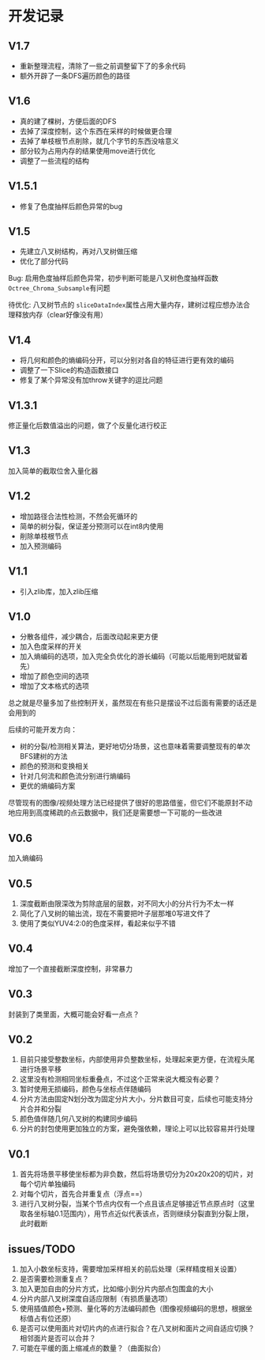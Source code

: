 # 开发记录

## V1.7

- 重新整理流程，清除了一些之前调整留下了的多余代码
- 额外开辟了一条DFS遍历颜色的路径

## V1.6

- 真的建了棵树，方便后面的DFS
- 去掉了深度控制，这个东西在采样的时候做更合理
- 去掉了单枝根节点削除，就几个字节的东西没啥意义
- 部分较为占用内存的结果使用move进行优化
- 调整了一些流程的结构

## V1.5.1

- 修复了色度抽样后颜色异常的bug

## V1.5

- 先建立八叉树结构，再对八叉树做压缩
- 优化了部分代码

Bug: 启用色度抽样后颜色异常，初步判断可能是八叉树色度抽样函数`Octree_Chroma_Subsample`有问题

待优化: 八叉树节点的 `sliceDataIndex`属性占用大量内存，建树过程应想办法合理释放内存（clear好像没有用）

## V1.4

- 将几何和颜色的熵编码分开，可以分别对各自的特征进行更有效的编码
- 调整了一下Slice的构造函数接口
- 修复了某个异常没有加throw关键字的逗比问题

## V1.3.1

修正量化后数值溢出的问题，做了个反量化进行校正

## V1.3

加入简单的截取位舍入量化器

## V1.2

- 增加路径合法性检测，不然会死循环的
- 简单的树分裂，保证差分预测可以在int8内使用
- 削除单枝根节点
- 加入预测编码

## V1.1

- 引入zlib库，加入zlib压缩

## V1.0

- 分散各组件，减少耦合，后面改动起来更方便
- 加入色度采样的开关
- 加入熵编码的选项，加入完全负优化的游长编码（可能以后能用到吧就留着先）
- 增加了颜色空间的选项
- 增加了文本格式的选项

总之就是尽量多加了些控制开关，虽然现在有些只是摆设不过后面有需要的话还是会用到的

后续的可能开发方向：

- 树的分裂/检测相关算法，更好地切分场景，这也意味着需要调整现有的单次BFS建树的方法
- 颜色的预测和变换相关
- 针对几何流和颜色流分别进行熵编码
- 更优的熵编码方案

尽管现有的图像/视频处理方法已经提供了很好的思路借鉴，但它们不能原封不动地应用到高度稀疏的点云数据中，我们还是需要想一下可能的一些改进

## V0.6

加入熵编码

## V0.5

1. 深度截断由限深改为剪除底层的层数，对不同大小的分片行为不太一样
2. 简化了八叉树的输出流，现在不需要把叶子层那堆0写进文件了
3. 使用了类似YUV4:2:0的色度采样，看起来似乎不错

## V0.4

增加了一个直接截断深度控制，非常暴力

## V0.3

封装到了类里面，大概可能会好看一点点？

## V0.2

1. 目前只接受整数坐标，内部使用非负整数坐标，处理起来更方便，在流程头尾进行场景平移
2. 这里没有检测相同坐标重叠点，不过这个正常来说大概没有必要？
3. 暂时使用无损编码，颜色与坐标点伴随编码
4. 分片方法由固定N划分改为固定分片大小，分片数目可变，后续也可能支持分片合并和分裂
5. 颜色值伴随几何八叉树的构建同步编码
6. 分片的封包使用更加独立的方案，避免强依赖，理论上可以比较容易并行处理

## V0.1

1. 首先将场景平移使坐标都为非负数，然后将场景切分为20x20x20的切片，对每个切片单独编码
2. 对每个切片，首先合并重复点（浮点==）
3. 进行八叉树分裂，当某个节点内仅有一个点且该点足够接近节点原点时（这里取各坐标轴0.1范围内），用节点近似代表该点，否则继续分裂直到分裂上限，此时截断

## issues/TODO

1. 加入小数坐标支持，需要增加采样相关的前后处理（采样精度相关设置）
2. 是否需要检测重复点？
3. 加入更加自由的分片方式，比如缩小到分片内部点包围盒的大小
4. 分片内部八叉树深度自适应限制（有损质量选项）
5. 使用插值颜色+预测、量化等的方法编码颜色（图像视频编码的思想，根据坐标值占有位还原）
6. 是否可以使用面片对切片内的点进行拟合？在八叉树和面片之间自适应切换？相邻面片是否可以合并？
7. 可能在平缓的面上缩减点的数量？（曲面拟合）
